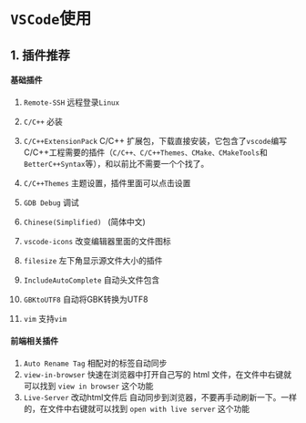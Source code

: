 # `VSCode`使用

## 1. 插件推荐

#### 基础插件 

1. `Remote-SSH`  远程登录`Linux`

2. `C/C++`  必装
3. `C/C++ExtensionPack`  C/C++  扩展包，下载直接安装，它包含了`vscode`编写C/C++⼯程需要的插件（`C/C++、C/C++Themes、CMake、CMakeTools`和`BetterC++Syntax`等），和以前⽐不需要⼀个个找了。

4. `C/C++Themes`  主题设置，插件⾥⾯可以点击设置
5. `GDB Debug`  调试
6. `Chinese(Simplified) ` (简体中⽂)
7. `vscode-icons`  改变编辑器⾥⾯的⽂件图标
8. `filesize`  左下⻆显⽰源⽂件⼤⼩的插件
9. `IncludeAutoComplete`  ⾃动头⽂件包含
10. `GBKtoUTF8` ⾃动将GBK转换为UTF8  
11. `vim`   支持`vim`

#### 前端相关插件

1. `Auto Rename Tag`  相配对的标签自动同步
2. `view-in-browser`   快速在浏览器中打开自己写的 html 文件，在文件中右键就可以找到 `view in browser`  这个功能
3. ` Live-Server `  改动html文件后  自动同步到浏览器，不要再手动刷新一下。一样的，在文件中右键就可以找到 `open with live server`  这个功能











